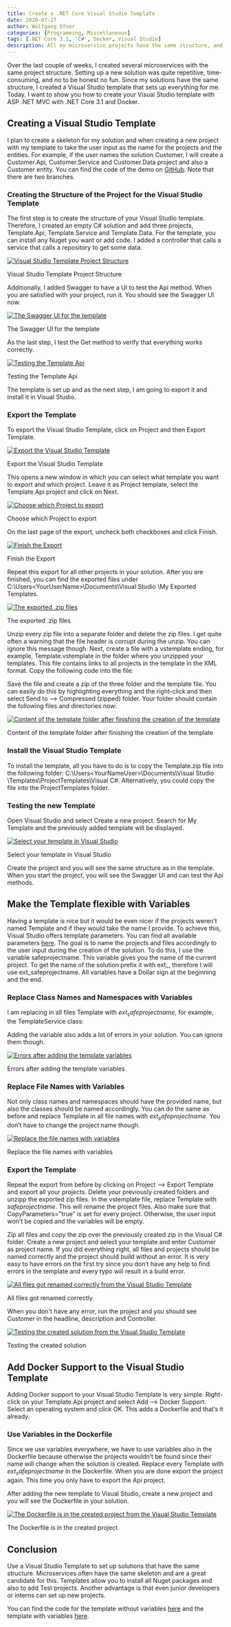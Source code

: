 ```yaml
---
title: Create a .NET Core Visual Studio Template
date: 2020-07-27
author: Wolfgang Ofner
categories: [Programming, Miscellaneous]
tags: [.NET Core 3.1, 'C#', Docker, Visual Studio]
description: All my microservice projects have the same structure, and therefore I created a Visual Studio template that sets up everything for me.
---
```

Over the last couple of weeks, I created several microservices with the same project structure. Setting up a new solution was quite repetitive, time-consuming, and no to be honest no fun. Since my solutions have the same structure, I created a Visual Studio template that sets up everything for me. Today, I want to show you how to create your Visual Studio template with ASP .NET MVC with .NET Core 3.1 and Docker.

## Creating a Visual Studio Template

I plan to create a skeleton for my solution and when creating a new project with my template to take the user input as the name for the projects and the entities. For example, if the user names the solution Customer, I will create a Customer.Api, Customer.Service and Customer.Data project and also a Customer entity. You can find the code of the demo on <a href="https://github.com/WolfgangOfner/VisualStudioTemplate" target="_blank" rel="noopener noreferrer">GitHub</a>. Note that there are two branches.

### Creating the Structure of the Project for the Visual Studio Template

The first step is to create the structure of your Visual Studio template. Therefore, I created an empty C# solution and add three projects, Template.Api, Template.Service and Template.Data. For the template, you can install any Nuget you want or add code. I added a controller that calls a service that calls a repository to get some data.

<div class="col-12 col-sm-10 aligncenter">
  <a href="/assets/img/posts/2020/07/Visual-Studio-Template-Project-Structure.jpg"><img loading="lazy" src="/assets/img/posts/2020/07/Visual-Studio-Template-Project-Structure.jpg" alt="Visual Studio Template Project Structure" /></a>
  
  <p>
    Visual Studio Template Project Structure
  </p>
</div>

Additionally, I added Swagger to have a UI to test the Api method. When you are satisfied with your project, run it. You should see the Swagger UI now.

<div class="col-12 col-sm-10 aligncenter">
  <a href="/assets/img/posts/2020/07/The-Swagger-UI-for-the-template.jpg"><img loading="lazy" src="/assets/img/posts/2020/07/The-Swagger-UI-for-the-template.jpg" alt="The Swagger UI for the template" /></a>
  
  <p>
    The Swagger UI for the template
  </p>
</div>

As the last step, I test the Get method to verify that everything works correctly.

<div class="col-12 col-sm-10 aligncenter">
  <a href="/assets/img/posts/2020/07/Testing-the-Template-Api.jpg"><img loading="lazy" src="/assets/img/posts/2020/07/Testing-the-Template-Api.jpg" alt="Testing the Template Api" /></a>
  
  <p>
    Testing the Template Api
  </p>
</div>

The template is set up and as the next step, I am going to export it and install it in Visual Studio.

### Export the Template

To export the Visual Studio Template, click on Project and then Export Template.

<div class="col-12 col-sm-10 aligncenter">
  <a href="/assets/img/posts/2020/07/Export-the-Visual-Studio-Template.jpg"><img loading="lazy" src="/assets/img/posts/2020/07/Export-the-Visual-Studio-Template.jpg" alt="Export the Visual Studio Template" /></a>
  
  <p>
    Export the Visual Studio Template
  </p>
</div>

This opens a new window in which you can select what template you want to export and which project. Leave it as Project template, select the Template.Api project and click on Next.

<div class="col-12 col-sm-10 aligncenter">
  <a href="/assets/img/posts/2020/07/Choose-which-Project-to-export.jpg"><img loading="lazy" src="/assets/img/posts/2020/07/Choose-which-Project-to-export.jpg" alt="Choose which Project to export" /></a>
  
  <p>
    Choose which Project to export
  </p>
</div>

On the last page of the export, uncheck both checkboxes and click Finish.

<div class="col-12 col-sm-10 aligncenter">
  <a href="/assets/img/posts/2020/07/Finish-the-Export.jpg"><img loading="lazy" src="/assets/img/posts/2020/07/Finish-the-Export.jpg" alt="Finish the Export" /></a>
  
  <p>
    Finish the Export
  </p>
</div>

Repeat this export for all other projects in your solution. After you are finished, you can find the exported files under C:\Users\<YourUserName>\Documents\Visual Studio <YourVersion>\My Exported Templates.

<div class="col-12 col-sm-10 aligncenter">
  <a href="/assets/img/posts/2020/07/The-exported-.zip-files.jpg"><img loading="lazy" src="/assets/img/posts/2020/07/The-exported-.zip-files.jpg" alt="The exported .zip files" /></a>
  
  <p>
    The exported .zip files
  </p>
</div>

Unzip every zip file into a separate folder and delete the zip files. I get quite often a warning that the file header is corrupt during the unzip. You can ignore this message though. Next, create a file with a vstemplate ending, for example, Template.vstemplate in the folder where you unzipped your templates. This file contains links to all projects in the template in the XML format. Copy the following code into the file:

<script src="https://gist.github.com/WolfgangOfner/229af764866ecff2f292b4aa8cfadcfb.js"></script>

Save the file and create a zip of the three folder and the template file. You can easily do this by highlighting everything and the right-click and then select Send to &#8211;> Compressed (zipped) folder. Your folder should contain the following files and directories now:

<div class="col-12 col-sm-10 aligncenter">
  <a href="/assets/img/posts/2020/07/Content-of-the-template-folder-after-finishing-the-creation-of-the-template.jpg"><img loading="lazy" src="/assets/img/posts/2020/07/Content-of-the-template-folder-after-finishing-the-creation-of-the-template.jpg" alt="Content of the template folder after finishing the creation of the template" /></a>
  
  <p>
    Content of the template folder after finishing the creation of the template
  </p>
</div>

### Install the Visual Studio Template

To install the template, all you have to do is to copy the Template.zip file into the following folder: C:\Users\<YourNameUser>\Documents\Visual Studio <YourVersion>\Templates\ProjectTemplates\Visual C#. Alternatively, you could copy the file into the ProjectTemplates folder.

### Testing the new Template

Open Visual Studio and select Create a new project. Search for My Template and the previously added template will be displayed.

<div class="col-12 col-sm-10 aligncenter">
  <a href="/assets/img/posts/2020/07/Select-your-template-in-Visual-Studio.jpg"><img loading="lazy" src="/assets/img/posts/2020/07/Select-your-template-in-Visual-Studio.jpg" alt="Select your template in Visual Studio" /></a>
  
  <p>
    Select your template in Visual Studio
  </p>
</div>

Create the project and you will see the same structure as in the template. When you start the project, you will see the Swagger UI and can test the Api methods.

## Make the Template flexible with Variables

Having a template is nice but it would be even nicer if the projects weren&#8217;t named Template and if they would take the name I provide. To achieve this, Visual Studio offers template parameters. You can find all available parameters <a href="https://docs.microsoft.com/en-us/visualstudio/ide/template-parameters?view=vs-2019" target="_blank" rel="noopener noreferrer">here</a>. The goal is to name the projects and files accordingly to the user input during the creation of the solution. To do this, I use the variable safeprojectname. This variable gives you the name of the current project. To get the name of the solution prefix it with ext\_, therefore I will use ext\_safeprojectname. All variables have a Dollar sign at the beginning and the end.

### Replace Class Names and Namespaces with Variables

I am replacing in all files Template with $ext_safeprojectname$, for example, the TemplateService class:

<script src="https://gist.github.com/WolfgangOfner/1629d3667f6b174b89809c2cd80bc5f1.js"></script>

Adding the variable also adds a lot of errors in your solution. You can ignore them though.

<div class="col-12 col-sm-10 aligncenter">
  <a href="/assets/img/posts/2020/07/Errors-after-adding-the-template-variables.jpg"><img loading="lazy" src="/assets/img/posts/2020/07/Errors-after-adding-the-template-variables.jpg" alt="Errors after adding the template variables" /></a>
  
  <p>
    Errors after adding the template variables
  </p>
</div>

### Replace File Names with Variables

Not only class names and namespaces should have the provided name, but also the classes should be named accordingly. You can do the same as before and replace Template in all file names with $ext_safeprojectname$. You don&#8217;t have to change the project name though.

<div class="col-12 col-sm-10 aligncenter">
  <a href="/assets/img/posts/2020/07/Replace-the-file-names-with-variables.jpg"><img loading="lazy" src="/assets/img/posts/2020/07/Replace-the-file-names-with-variables.jpg" alt="Replace the file names with variables" /></a>
  
  <p>
    Replace the file names with variables
  </p>
</div>

### Export the Template

Repeat the export from before by clicking on Project &#8211;> Export Template and export all your projects. Delete your previously created folders and unzipp the exported zip files. In the vstemplate file, replace Template with $safeprojectname$. This will rename the project files. Also make sure that CopyParameters=&#8221;true&#8221; is set for every project. Otherwise, the user input won&#8217;t be copied and the variables will be empty.

<script src="https://gist.github.com/WolfgangOfner/ec0775b23b1439aea19eb772a6354dca.js"></script>

Zip all files and copy the zip over the previously created zip in the Visual C# folder. Create a new project and select your template and enter Customer as project name. If you did everything right, all files and projects should be named correctly and the project should build without an error. It is very easy to have errors on the first try since you don&#8217;t have any help to find errors in the template and every typo will result in a build error.

<div class="col-12 col-sm-10 aligncenter">
  <a href="/assets/img/posts/2020/07/All-files-got-renamed-correctly.jpg"><img loading="lazy" src="/assets/img/posts/2020/07/All-files-got-renamed-correctly.jpg" alt="All files got renamed correctly from the Visual Studio Template" /></a>
  
  <p>
    All files got renamed correctly
  </p>
</div>

When you don't have any error, run the project and you should see Customer in the headline, description and Controller.

<div class="col-12 col-sm-10 aligncenter">
  <a href="/assets/img/posts/2020/07/Testing-the-created-solution.jpg"><img loading="lazy" src="/assets/img/posts/2020/07/Testing-the-created-solution.jpg" alt="Testing the created solution from the Visual Studio Template" /></a>
  
  <p>
    Testing the created solution
  </p>
</div>

## Add Docker Support to the Visual Studio Template

Adding Docker support to your Visual Studio Template is very simple. Right-click on your Template.Api project and select Add &#8211;> Docker Support. Select an operating system and click OK. This adds a Dockerfile and that&#8217;s it already.

<script src="https://gist.github.com/WolfgangOfner/edbe0cf32976011fc649b4049ed437b9.js"></script>

### Use Variables in the Dockerfile

Since we use variables everywhere, we have to use variables also in the Dockerfile because otherwise the projects wouldn&#8217;t be found since their name will change when the solution is created. Replace every Template with $ext_safeprojectname$ in the Dockerfile. When you are done export the project again. This time you only have to export the Api project.

After adding the new template to Visual Studio, create a new project and you will see the Dockerfile in your solution.

<div class="col-12 col-sm-10 aligncenter">
  <a href="/assets/img/posts/2020/07/The-Dockerfile-is-in-the-created-project.jpg"><img loading="lazy" src="/assets/img/posts/2020/07/The-Dockerfile-is-in-the-created-project.jpg" alt="The Dockerfile is in the created project from the Visual Studio Template" /></a>
  
  <p>
    The Dockerfile is in the created project
  </p>
</div>

## Conclusion

Use a Visual Studio Template to set up solutions that have the same structure. Microservices often have the same skeleton and are a great candidate for this. Templates allow you to install all Nuget packages and also to add Test projects. Another advantage is that even junior developers or interns can set up new projects.

You can find the code for the template without variables <a href="https://github.com/WolfgangOfner/VisualStudioTemplate/tree/withoutVariables" target="_blank" rel="noopener noreferrer">here</a> and the template with variables <a href="https://github.com/WolfgangOfner/VisualStudioTemplate" target="_blank" rel="noopener noreferrer">here</a>.